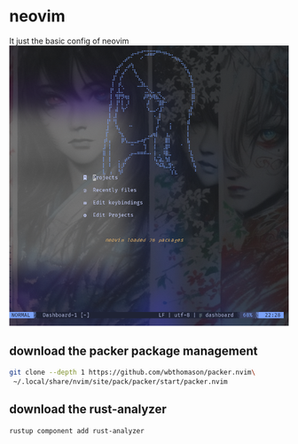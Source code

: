 # neovim
It just the basic config of neovim
![image](screenshot.png)

## download the packer package management
```bash
git clone --depth 1 https://github.com/wbthomason/packer.nvim\
 ~/.local/share/nvim/site/pack/packer/start/packer.nvim
 ```

## download the rust-analyzer
```bash
rustup component add rust-analyzer
```
